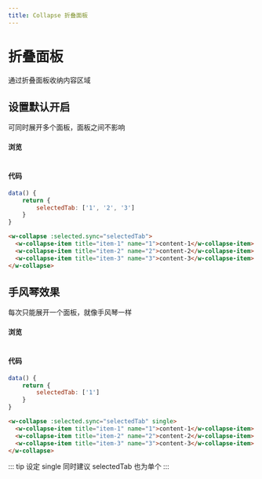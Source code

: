 ```yaml
---
title: Collapse 折叠面板
---
```


# 折叠面板

通过折叠面板收纳内容区域

## 设置默认开启

可同时展开多个面板，面板之间不影响

#### 浏览

#

<ClientOnly>
<collapse-demo-1></collapse-demo-1>
</ClientOnly>

#

#### 代码

```js
data() {
    return {
        selectedTab: ['1', '2', '3']
    }
}
```

```html
<w-collapse :selected.sync="selectedTab">
  <w-collapse-item title="item-1" name="1">content-1</w-collapse-item>
  <w-collapse-item title="item-2" name="2">content-2</w-collapse-item>
  <w-collapse-item title="item-3" name="3">content-3</w-collapse-item>
</w-collapse>
```

## 手风琴效果

每次只能展开一个面板，就像手风琴一样

#### 浏览

#

<ClientOnly>
<collapse-demo-2></collapse-demo-2>
</ClientOnly>

#### 代码

```js
data() {
    return {
        selectedTab: ['1']
    }
}
```

```html
<w-collapse :selected.sync="selectedTab" single>
  <w-collapse-item title="item-1" name="1">content-1</w-collapse-item>
  <w-collapse-item title="item-2" name="2">content-2</w-collapse-item>
  <w-collapse-item title="item-3" name="3">content-3</w-collapse-item>
</w-collapse>
```

::: tip
设定 single 同时建议 selectedTab 也为单个
:::
